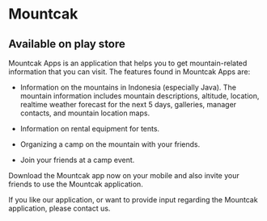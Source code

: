 # Mountcak
## Available on play store 

Mountcak Apps is an application that helps you to get mountain-related information that you can visit. The features found in Mountcak Apps are:

- Information on the mountains in Indonesia (especially Java). The mountain information includes mountain descriptions, altitude, location, realtime weather forecast for the next 5 days, galleries, manager contacts, and mountain location maps.

- Information on rental equipment for tents.

- Organizing a camp on the mountain with your friends.

- Join your friends at a camp event.

Download the Mountcak app now on your mobile and also invite your friends to use the Mountcak application.

If you like our application, or want to provide input regarding the Mountcak application, please contact us.
